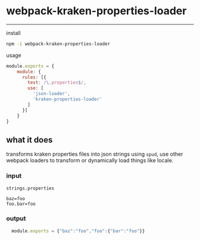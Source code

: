 # webpack-kraken-properties-loader
--------------------------

install

```bash
npm -i webpack-kraken-properties-loader
```

usage

```javascript
module.exports = {
    module: {
      rules: [{
        test: /\.properties$/,
        use: [
          'json-loader',
          'kraken-properties-loader'
        ]
      }]
    }
}

```

## what it does

transforms kraken properties files into json strings using `spud`, use other webpack loaders to transform or dynamically load things like locale.

### input

`strings.properties`

```
baz=foo
foo.bar=foo
```

### output

```javascript
  module.exports = {"baz":"foo","foo":{"bar":"foo"}}
```
